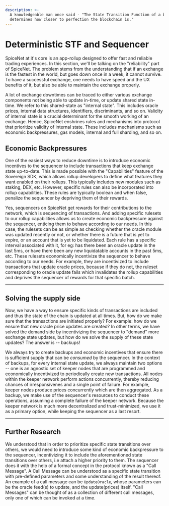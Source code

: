 ```yaml
---
description: >-
  A knowledgeable man once said - "The State Transition Function of a blockchain
  determines how closer to perfection the blockchain is."
---
```


# Deterministic STF and Sequencer

SpiceNet at it's core is an app-rollup designed to offer fast and reliable trading experiences. In this section, we'll be talking on the "reliability" part of SpiceNet. The problem stems from the understanding that if an exchange is the fastest in the world, but goes down once in a week, it cannot survive. To have a successful exchange, one needs to have speed and the UX benefits of it, but also be able to maintain the exchange properly.&#x20;

A lot of exchange downtimes can be traced to either various exchange components not being able to update in-time, or update shared state in-time. We refer to this shared-state as "internal state". This includes oracle prices, internal data structures, identifiers, discriminants, and so on. Validity of internal state is a crucial determinant for the smooth working of an exchange. Hence, SpiceNet enshrines rules and mechanisms into protocol that prioritize validity of internal state. These includes mechanisms such as economic backpressures, gas models, internal and full sharding, and so on.

## Economic Backpressures

One of the easiest ways to reduce downtime is to introduce economic incentives to the sequencer to include transactions that keep exchange state up-to-date. This is made possible with the "Capabilities" feature of the Sovereign SDK, which allows rollup developers to define what features they want enabled on their rollups. This typically includes new modules such as staking, DEX, etc. However, specific rules can also be incorporated into rollup capabilities. These rules are typically boolean and when false, penalize the sequencer by depriving them of their rewards.

Yes, sequencers on SpiceNet get rewards for their contributions to the network, which is sequencing of transactions. And adding specific rulesets to our rollup capabilities allows us to create economic backpressure against the sequencer, enticing them to behave according to our needs. In this case, the rulesets can be as simple as checking whether the oracle module was updated recently or not, or whether there is a future that is yet to expire, or an account that is yet to be liquidated. Each rule has a specific interval associated with it, for eg: has there been an oracle update in the last 5ms, or have there been any new liquidatable accounts in the past 5ms, etc. These rulesets economically incentivize the sequencer to behave according to our needs. For example, they are incentivized to include transactions that update oracle prices, because if they do not, the ruleset corresponding to oracle update fails which invalidates the rollup capabilities and deprives the sequencer of rewards for that specific batch.&#x20;

***

## Solving the supply side

Now, we have a way to ensure specific kinds of transactions are included and thus the state of the chain is updated at all times. But, how do we make sure that the transactions are initiated properly? For example: how do we ensure that new oracle price updates are created? In other terms, we have solved the demand side by incentivizing the sequencer to "demand" more exchange state updates, but how do we solve the supply of these state updates? The answer is -- backups!

We always try to create backups and economic incentives that ensure there is sufficient supply that can be _consumed_ by the sequencer. In the context of backups, for every internal state update, we always maintain two options -- one is an agnostic set of keeper nodes that are programmed and economically incentivized to periodically create new transactions. All nodes within the keeper network perform actions concurrently, thereby reducing chances of irresponsivenes and a single point of failure. For example, keeper nodes produce prices concurrently which are then aggregated. As a backup, we make use of the sequencer's resources to conduct these operations, assuming a complete failure of the keeper network. Because the keeper network is much more decentralized and trust-minimized, we use it as a primary option, while keeping the sequencer as a last resort.

***

## Further Research

We understood that in order to prioritize specific state transitions over others, we would need to introduce some kind of economic backpressure to the sequencer, incentivizing it to include the aforementioned state transitions over others, i.e attach a higher priority to them. The sequencer does it with the help of a formal concept in the protocol known as a "Call Message".  A Call Message can be understood as a specific state transition with pre-defined parameters and some understanding of the result thereof. An example of a call message can be `UpdateOracle`, whose parameters can be the oracle feed(s) to update, and the update(prices) itself. "Call Messages" can be thought of as a collection of different call messages, only one of which can be invoked at a time.&#x20;



